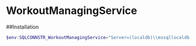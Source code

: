 # WorkoutManagingService

##Installation

```PowerShell
$env:SQLCONNSTR_WorkoutManagingService="Server=(localdb)\\mssqllocaldb;Database=WorkoutManagingService;Trusted_Connection=True;"
```